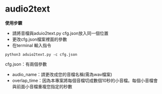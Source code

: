 # audio2text
**使用步驟**

* 請將音檔與aduio2text.py cfg.json放入同一個位置
* 更改cfg.json檔案裡面的參數
* 在terminal 輸入指令
```
python3 aduio2text.py -c cfg.json
```
cfg.json：有兩個參數
* audio_name：請更改成您的音檔名稱(需為wav檔案)
* overlap_time：因為本專案將每個音檔切成數個10秒的小音檔。每個小音檔會與前面小音檔重複您指定的秒數
